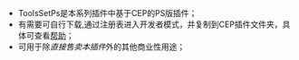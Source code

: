 + ToolsSetPs是本系列插件中基于CEP的PS版插件；
+ 有需要可自行下载,通过注册表进入开发者模式，并复制到CEP插件文件夹，具体可查看[帮助](https://ynyu01.github.io/Tools-Help/)；
+ 可用于除*直接售卖本插件*外的其他商业性用途；
